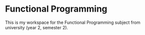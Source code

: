 # Functional Programming

This is my workspace for the Functional Programming subject from university (year 2, semester 2).